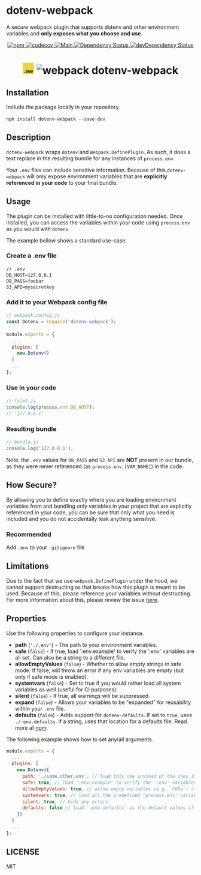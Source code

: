 # dotenv-webpack

A secure webpack plugin that supports dotenv and other environment variables and **only exposes what you choose and use**.

<div align="center">
  <a href="https://www.npmjs.com/package/dotenv-webpack" target="_blank">
    <img alt="npm" src="https://img.shields.io/npm/v/dotenv-webpack.svg?maxAge=0&style=flat" />
  </a>
  <a href="https://codecov.io/gh/mrsteele/dotenv-webpack" target="_blank">
    <img alt="codecov" src="https://codecov.io/gh/mrsteele/dotenv-webpack/branch/master/graph/badge.svg" />
  </a>
  <a href="https://github.com/mrsteele/dotenv-webpack/actions/workflows/main.yml" target="_blank">
    <img alt="Main" src="https://github.com/mrsteele/dotenv-webpack/actions/workflows/main.yml/badge.svg" />
  </a>
  <a href="https://david-dm.org/mrsteele/dotenv-webpack" target="_blank">
    <img alt="Dependency Status" src="https://david-dm.org/mrsteele/dotenv-webpack.svg" />
  </a>
  <a href="https://david-dm.org/mrsteele/dotenv-webpack?type=dev" target="_blank">
    <img alt="devDependency Status" src="https://david-dm.org/mrsteele/dotenv-webpack/dev-status.svg" />
  </a>

  <h1>
    <img width="30" height="30" src="https://raw.githubusercontent.com/motdotla/dotenv/master/dotenv.png" alt="dotenv" />
    <img width="30" height="30" src="https://webpack.js.org/assets/icon-square-big.svg" alt="webpack">
    dotenv-webpack
  </h1>
</div>

## Installation

Include the package locally in your repository.

`npm install dotenv-webpack --save-dev`

## Description

`dotenv-webpack` wraps `dotenv` and `Webpack.DefinePlugin`. As such, it does a text replace in the resulting bundle for any instances of `process.env`.

Your `.env` files can include sensitive information. Because of this,`dotenv-webpack` will only expose environment variables that are **explicitly referenced in your code** to your final bundle.

## Usage

The plugin can be installed with little-to-no configuration needed. Once installed, you can access the variables within your code using `process.env` as you would with `dotenv`.

The example bellow shows a standard use-case.

### Create a .env file

```dosini
// .env
DB_HOST=127.0.0.1
DB_PASS=foobar
S3_API=mysecretkey

```
### Add it to your Webpack config file
```javascript
// webpack.config.js
const Dotenv = require('dotenv-webpack');

module.exports = {
  ...
  plugins: [
    new Dotenv()
  ]
  ...
};
```

### Use in your code

```javascript
// file1.js
console.log(process.env.DB_HOST);
// '127.0.0.1'
```

### Resulting bundle
```javascript
// bundle.js
console.log('127.0.0.1');
```

Note: the `.env` values for `DB_PASS` and  `S3_API` are **NOT** present in our bundle, as they were never referenced (as `process.env.[VAR_NAME]`) in the code.

## How Secure?

By allowing you to define exactly where you are loading environment variables from and bundling only variables in your project that are explicitly referenced in your code, you can be sure that only what you need is included and you do not accidentally leak anything sensitive.

### Recommended

Add `.env` to your `.gitignore` file

## Limitations

Due to the fact that we use `webpack.DefinePlugin` under the hood, we cannot support destructing as that breaks how this plugin is meant to be used. Because of this, please reference your variables without destructing. For more information about this, please review the issue [here](https://github.com/mrsteele/dotenv-webpack/issues/70).

## Properties

Use the following properties to configure your instance.

* **path** (`'./.env'`) - The path to your environment variables.
* **safe** (`false`) - If true, load '.env.example' to verify the '.env' variables are all set. Can also be a string to a different file.
* **allowEmptyValues** (`false`) - Whether to allow empty strings in safe mode. If false, will throw an error if any env variables are empty (but only if safe mode is enabled).
* **systemvars** (`false`) - Set to true if you would rather load all system variables as well (useful for CI purposes).
* **silent** (`false`) - If true, all warnings will be suppressed.
* **expand** (`false`) - Allows your variables to be "expanded" for reusability within your `.env` file.
* **defaults** (`false`) - Adds support for `dotenv-defaults`. If set to `true`, uses `./.env.defaults`. If a string, uses that location for a defaults file. Read more at [npm](https://www.npmjs.com/package/dotenv-defaults).

The following example shows how to set any/all arguments.

```javascript
module.exports = {
  ...
  plugins: [
    new Dotenv({
      path: './some.other.env', // load this now instead of the ones in '.env'
      safe: true, // load '.env.example' to verify the '.env' variables are all set. Can also be a string to a different file.
      allowEmptyValues: true, // allow empty variables (e.g. `FOO=`) (treat it as empty string, rather than missing)
      systemvars: true, // load all the predefined 'process.env' variables which will trump anything local per dotenv specs.
      silent: true, // hide any errors
      defaults: false // load '.env.defaults' as the default values if empty.
    })
  ]
  ...
};
```

## LICENSE

MIT
